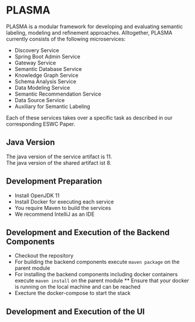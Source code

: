 # PLASMA

PLASMA is a modular framework for developing and evaluating semantic labeling, modeling and refinement approaches. Alltogether, PLASMA currently consists of the following microservices: 

* Discovery Service 
* Spring Boot Admin Service
* Gateway Service
* Semantic Database Service
* Knowledge Graph Service
* Schema Analysis Service
* Data Modeling Service 
* Semantic Recommendation Service
* Data Source Service 
* Auxiliary for Semantic Labeling

Each of these services takes over a specific task as described in our corresponding ESWC Paper. 

## Java Version
The java version of the service artifact is 11.  
The java version of the shared artifact ist 8.

## Development Preparation
* Install OpenJDK 11
* Install Docker for executing each service
* You require Maven to build the services
* We recommend IntelliJ as an IDE

## Development and Execution of the Backend Components
* Checkout the repository
* For building the backend components execute ```maven package``` on the parent module
* For installing the backend components including docker containers execute ```maven install``` on the parent module
** Ensure that your docker is running on the local machine and can be reached
* Execture the docker-compose to start the stack

## Development and Execution of the UI
